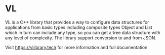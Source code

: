 # VL
VL is a C++ library that provides a way to configure data structures for applications from basic types including composite types Object and List which in turn can include any type, so you can get a tree data structure with any level of complexity. The library support conversion to and from JSON.

Visit https://vllibrary.tech for more information and full documentation
